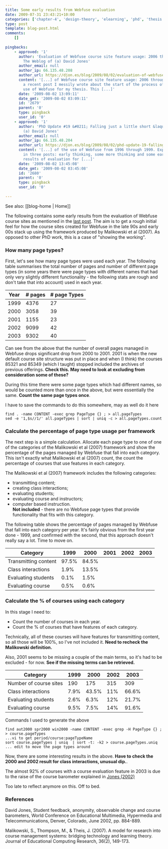 ```yaml
---
title: Some early results from Webfuse evaluation
date: 2009-07-31 23:43:21+10:00
categories: ['chapter-4', 'design-theory', 'elearning', 'phd', 'thesis', 'webfuse']
type: post
template: blog-post.html
comments:
    []
    
pingbacks:
    - approved: '1'
      author: 'Evaluation of Webfuse course site feature usage: 2006 through 2009 &laquo;
        The Weblog of (a) David Jones'
      author_email: null
      author_ip: 66.135.48.208
      author_url: https://djon.es/blog/2009/08/02/evaluation-of-webfuse-course-site-feature-usage-2006-through-2009/
      content: '[...] of Webfuse course site feature usage: 2006 through&nbsp;2009  In
        a recent post I messily wrote about the start of the process of evaluating the
        use of Webfuse for my thesis. This [...]'
      date: '2009-08-02 13:09:11'
      date_gmt: '2009-08-02 03:09:11'
      id: '2679'
      parent: '0'
      type: pingback
      user_id: '0'
    - approved: '1'
      author: 'PhD Update #19 &#8211; Falling just a little short &laquo; The Weblog of
        (a) David Jones'
      author_email: null
      author_ip: 66.135.48.204
      author_url: https://djon.es/blog/2009/08/02/phd-update-19-falling-just-a-little-short/
      content: '[...] of the use of Webfuse from 1996 through 1999. Explained somewhat
        in three posts: early thinking, some more thinking and some early results and
        results of evaluation for [...]'
      date: '2009-08-02 13:45:08'
      date_gmt: '2009-08-02 03:45:08'
      id: '2680'
      parent: '0'
      type: pingback
      user_id: '0'
    
---
```


See also: [[blog-home | Home]]

The following contains some early results from the evaluation of Webfuse course sites as mentioned in the [last post](/blog2/2009/07/31/thinking-about-evaluating-webfuse-1996-through-1999-evaluation-of-an-lms/). The aim is to get a rough initial feel for how the course sites created for Webfuse in the late 90s and early 00s stack up using the framework produced by Malikowski et al (2007). As opposed to other PhD work, this is a case of "showing the working".

### How many page types?

First, let's see how many page types were used each year. The following table summarises the total number of pages and number of different page types (in some years there were page types with different names that had only very slightly different functionality - the following stats are rough and don't take that into account) used in each year.

| Year | \# pages | \# page Types |
| --- | --- | --- |
| 1999 | 4376 | 27 |
| 2000 | 3058 | 39 |
| 2001 | 1155 | 23 |
| 2002 | 9099 | 42 |
| 2003 | 9302 | 40 |

Can see from the above that the number of overall pages managed in Webfuse drops significant drop from 2000 to 2001. 2001 is when the new default course site structure was put in place and when (I think) the courses 85321 and 85349 (which I taught) stopped included the archives of previous offerings. **Check this. May need to look at excluding from consideration some of these?**

During this time there were some page types which had different names, so would be counted more than once in the above, but were essentially the same. **Count the same page types once**.

I have to save the commands to do this somewhere, may as well do it here

```
find . -name CONTENT -exec grep PageType {} ; > all.pageTypes
sed -e '1,$s//1/' all.pageTypes | sort | uniq -c > all.pageTypes.count

```

### Calculate the percentage of page type usage per framework

The next step is a simple calculation. Allocate each page type to one of one of the categories of the Malikowski et al (2007) framework and show the percentage of the pages managed by Webfuse that fall into each category. This isn't exactly what Malikowski et al (2007) count, the count the percentage of courses that use features in each category.

The Malikowski et al (2007) framework includes the following categories:

- transmitting content;
- creating class interactions;
- evaluating students;
- evaluating course and instructors;
- computer based instruction.  
    **Not included** - there are no Webfuse page types that provide functionality that fits with this category.

The following table shows the percentage of pages managed by Webfuse that fall into each category per year. It's fairly obvious from the first year done - 1999, and confirmed with the second, that this approach doesn't really say a lot. Time to move on.

| Category | 1999 | 2000 | 2001 | 2002 | 2003 |
| --- | --- | --- | --- | --- | --- |
| Transmitting content | 97.5% | 84.5% |  |  |  |
| Class interactions | 1.9% | 13.5% |  |  |  |
| Evaluating students | 0.1% | 1.5% |  |  |  |
| Evaluating course | 0.5% | 0.6% |  |  |  |

### Calculate the % of courses using each category

In this stage I need to:

- Count the number of courses in each year.
- Count the % of courses that have features of each category.

Technically, all of these courses will have features for transmitting content, so all those will be 100%, so I've not included it. **Need to recheck the Malikowski definition.**

Also, 2001 seems to be missing a couple of the main terms, so it's had to be excluded - for now. **See if the missing terms can be retrieved.**

| Category | 1999 | 2000 | 2002 | 2003 |
| --- | --- | --- | --- | --- |
| Number of course sites | 190 | 175 | 315 | 309 |
| Class interactions | 7.9% | 43.5% | 11% | 66.6% |
| Evaluating students | 2.6% | 6.3% | 12% | 21.7% |
| Evaluating course | 9.5% | 7.5% | 14% | 91.6% |

Commands I used to generate the above

```
find aut2000 spr2000 win2000 -name CONTENT -exec grep -H PageType {} ; > course.pageTypes
...vi to get period/course:pageTypeName
sort course.pageTypes | uniq  | sort -t: -k2 > course.pageTypes.uniq
... edit to move the page types around

```

Now, there are some interesting results in the above. **Have to check the 2000 and 2002 result for class interactions, unusual dip.**.

The almost 92% of courses with a course evaluation feature in 2003 is due to the raise of the course barometer explained in [Jones (2002)](https://djon.es/Publications/barometer_2.pdf)

Too late to reflect anymore on this. Off to bed.

### References

David Jones, Student feedback, anonymity, observable change and course barometers, World Conference on Educational Multimedia, Hypermedia and Telecommunications, Denver, Colorado, June 2002, pp. 884-889.

Malikowski, S., Thompson, M., & Theis, J. (2007). A model for research into course management systems: bridging technology and learning theory. Journal of Educational Computing Research, 36(2), 149-173.